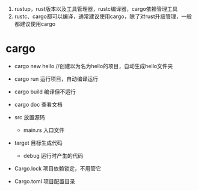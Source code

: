 1. rustup，rust版本以及工具管理器，rustc编译器，cargo依赖管理工具
2. rustc、cargo都可以编译，通常建议使用cargo，除了对rust升级管理，一般都建议使用cargo


# cargo

- cargo new hello //创建以为名为hello的项目，自动生成hello文件夹
- cargo run 运行项目，自动编译运行
- cargo build 编译但不运行
- cargo doc 查看文档


- src 放置源码
    - main.rs 入口文件
- target 目标生成代码
    - debug 运行时产生的代码
- Cargo.lock 项目依赖锁定，不用管它
- Cargo.toml 项目配置目录